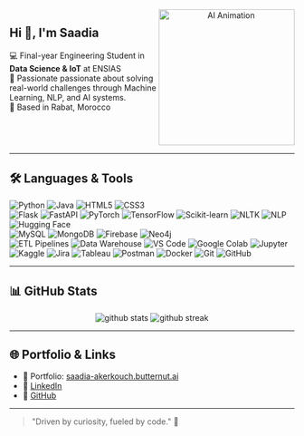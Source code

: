<div style="display: table; width: 100%;">
  <div style="display: table-row;">
    <div style="display: table-cell; vertical-align: top; width: 60%;">
      <h2>Hi 👋, I'm Saadia</h2>
       <p>
        💻 Final-year Engineering Student in <strong>Data Science & IoT</strong> at ENSIAS<br>
        🔬 Passionate passionate about solving real-world challenges through Machine Learning, NLP, and AI systems.<br>
        📍 Based in Rabat, Morocco
      </p>
    </div>
    <div style="display: table-cell; text-align: center;">
      <img src="https://media.giphy.com/media/v1.Y2lkPTc5MGI3NjExbWtmd2liYmpjM2Nqc2lheno3anNpYWdsbjRqcXNtOGJ3Y2Voc2ZvciZlcD12MV9naWZzX3NlYXJjaCZjdD1n/doXBzUFJRxpaUbuaqz/giphy.gif" width="240" alt="AI Animation">
    </div>
  </div>
</div>

---

## 🛠️ Languages & Tools

<p align="left">
  <!-- Programming Languages -->
  <img src="https://img.shields.io/badge/Python-3670A0?style=for-the-badge&logo=python&logoColor=white" alt="Python"/>
  <img src="https://img.shields.io/badge/Java-ED8B00?style=for-the-badge&logo=java&logoColor=white" alt="Java"/>
  <img src="https://img.shields.io/badge/HTML5-E34F26?style=for-the-badge&logo=html5&logoColor=white" alt="HTML5"/>
  <img src="https://img.shields.io/badge/CSS3-1572B6?style=for-the-badge&logo=css3&logoColor=white" alt="CSS3"/>
  <br/>

  <!-- Frameworks & Libraries -->
  <img src="https://img.shields.io/badge/Flask-000000?style=for-the-badge&logo=flask&logoColor=white" alt="Flask"/>
  <img src="https://img.shields.io/badge/FastAPI-009688?style=for-the-badge&logo=fastapi&logoColor=white" alt="FastAPI"/>
  <img src="https://img.shields.io/badge/PyTorch-EE4C2C?style=for-the-badge&logo=pytorch&logoColor=white" alt="PyTorch"/>
  <img src="https://img.shields.io/badge/TensorFlow-FF6F00?style=for-the-badge&logo=tensorflow&logoColor=white" alt="TensorFlow"/>
  <img src="https://img.shields.io/badge/Scikit--Learn-F7931E?style=for-the-badge&logo=scikitlearn&logoColor=white" alt="Scikit-learn"/>
  <img src="https://img.shields.io/badge/NLTK-9FC131?style=for-the-badge&logo=nltk&logoColor=black" alt="NLTK"/>
  <img src="https://img.shields.io/badge/NLP-6200EA?style=for-the-badge&logo=amazon&logoColor=white" alt="NLP"/>
  <img src="https://img.shields.io/badge/HuggingFace-FFB84C?style=for-the-badge&logo=huggingface&logoColor=black" alt="Hugging Face"/>
  <br/>

  <!-- Databases -->
  <img src="https://img.shields.io/badge/MySQL-4479A1?style=for-the-badge&logo=mysql&logoColor=white" alt="MySQL"/>
  <img src="https://img.shields.io/badge/MongoDB-47A248?style=for-the-badge&logo=mongodb&logoColor=white" alt="MongoDB"/>
  <img src="https://img.shields.io/badge/Firebase-FFCA28?style=for-the-badge&logo=firebase&logoColor=black" alt="Firebase"/>
  <img src="https://img.shields.io/badge/Neo4j-008CC1?style=for-the-badge&logo=neo4j&logoColor=white" alt="Neo4j"/>
  <br/>

  <!-- Data Engineering -->
  <img src="https://img.shields.io/badge/ETL%20Pipelines-FF6F61?style=for-the-badge&logo=data&logoColor=white" alt="ETL Pipelines"/>
  <img src="https://img.shields.io/badge/Data%20Warehouse-007ACC?style=for-the-badge&logo=databricks&logoColor=white" alt="Data Warehouse"/>

  <!-- Tools & Platforms -->
  <img src="https://img.shields.io/badge/VS%20Code-007ACC?style=for-the-badge&logo=visualstudiocode&logoColor=white" alt="VS Code"/>
  <img src="https://img.shields.io/badge/Google%20Colab-F9AB00?style=for-the-badge&logo=googlecolab&logoColor=black" alt="Google Colab"/>
  <img src="https://img.shields.io/badge/Jupyter-F37626?style=for-the-badge&logo=jupyter&logoColor=white" alt="Jupyter"/>
  <img src="https://img.shields.io/badge/Kaggle-20BEFF?style=for-the-badge&logo=kaggle&logoColor=white" alt="Kaggle"/>
  <img src="https://img.shields.io/badge/Jira-0052CC?style=for-the-badge&logo=jira&logoColor=white" alt="Jira"/>
  <img src="https://img.shields.io/badge/Tableau-E97627?style=for-the-badge&logo=tableau&logoColor=white" alt="Tableau"/>
  <img src="https://img.shields.io/badge/Postman-FF6C37?style=for-the-badge&logo=postman&logoColor=white" alt="Postman"/>
  <img src="https://img.shields.io/badge/Docker-2496ED?style=for-the-badge&logo=docker&logoColor=white" alt="Docker"/>
  <img src="https://img.shields.io/badge/Git-F05032?style=for-the-badge&logo=git&logoColor=white" alt="Git"/>
  <img src="https://img.shields.io/badge/GitHub-181717?style=for-the-badge&logo=github&logoColor=white" alt="GitHub"/>
</p>


---

## 📊 GitHub Stats

<p align="center">
  <img src="https://github-readme-stats.vercel.app/api?username=Saadia-Akerkouch&show_icons=true&theme=radical" alt="github stats"/>
  <img src="https://github-readme-streak-stats.herokuapp.com/?user=Saadia-Akerkouch&theme=radical" alt="github streak"/>
</p>

---

## 🌐 Portfolio & Links

- 🔗 Portfolio: [saadia-akerkouch.butternut.ai](https://saadia-akerkouch.butternut.ai)
- 💼 [LinkedIn](https://www.linkedin.com/in/saadia-akerkouch)
- 🧠 [GitHub](https://github.com/Saadia-Akerkouch)

---

> "Driven by curiosity, fueled by code." 🚀
